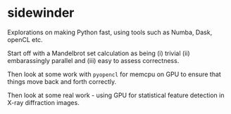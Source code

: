 # sidewinder
Explorations on making Python fast, using tools such as Numba, Dask,
openCL etc.

Start off with a Mandelbrot set calculation as being (i) trivial (ii)
embarassingly parallel and (iii) easy to assess correctness.

Then look at some work with `pyopencl` for memcpu on GPU to ensure
that things move back and forth correctly.

Then look at some real work - using GPU for statistical feature
detection in X-ray diffraction images. 
